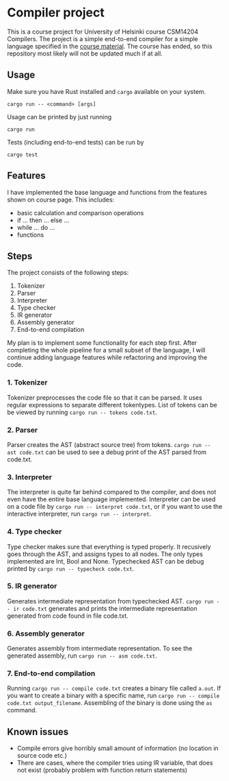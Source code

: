 # Compiler project
This is a course project for University of Helsinki course CSM14204 Compilers.
The project is a simple end-to-end compiler for a simple language specified in the [course material](https://hy-compilers.github.io/spring-2024/).
The course has ended, so this repository most likely will not be updated much if at all.

## Usage
Make sure you have Rust installed and `cargo` available on your system.
```
cargo run -- <command> [args]
```

Usage can be printed by just running
```
cargo run
```

Tests (including end-to-end tests) can be run by
```
cargo test
```

## Features
I have implemented the base language and functions from the features shown on course page. This includes:

- basic calculation and comparison operations
- if ... then ... else ...
- while ... do ...
- functions


## Steps
The project consists of the following steps:
1. Tokenizer
2. Parser
3. Interpreter
4. Type checker
5. IR generator
6. Assembly generator
7. End-to-end compilation

My plan is to implement some functionality for each step first. After completing the whole pipeline for a small subset of the language, I will continue adding language features while refactoring and improving the code.

### 1. Tokenizer
Tokenizer preprocesses the code file so that it can be parsed. It uses regular expressions to separate different tokentypes. List of tokens can be be viewed by running `cargo run -- tokens code.txt`.

### 2. Parser
Parser creates the AST (abstract source tree) from tokens. `cargo run -- ast code.txt` can be used to see a debug print of the AST parsed from code.txt.

### 3. Interpreter
The interpreter is quite far behind compared to the compiler, and does not even have the entire base language implemented. Interpreter can be used on a code file by `cargo run -- interpret code.txt`, or if you want to use the interactive interpreter, run `cargo run -- interpret`.

### 4. Type checker
Type checker makes sure that everything is typed properly. It recusively goes through the AST, and assigns types to all nodes. The only types implemented are Int, Bool and None. Typechecked AST can be debug printed by `cargo run -- typecheck code.txt`.

### 5. IR generator
Generates intermediate representation from typechecked AST. `cargo run -- ir code.txt` generates and prints the intermediate representation generated from code found in file code.txt.

### 6. Assembly generator
Generates assembly from intermediate representation. To see the generated assembly, run `cargo run -- asm code.txt`.

### 7. End-to-end compilation
Running `cargo run -- compile code.txt` creates a binary file called `a.out`. If you want to create a binary with a specific name, run `cargo run -- compile code.txt output_filename`. Assembling of the binary is done using the `as` command.

## Known issues
- Compile errors give horribly small amount of information (no location in source code etc.)
- There are cases, where the compiler tries using IR variable, that does not exist (probably problem with function return statements)
